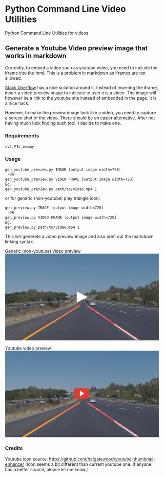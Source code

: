 # Python Command Line Video Utilities

Python Command Line Utilities for videos

## Generate a Youtube Video preview image that works in markdown

Currently, to embed a video such as youtube video, you need to include the iframe into the html. This is a problem in markdown as iframes are not allowed.

[Stack Overflow](https://stackoverflow.com/questions/11804820/embed-a-youtube-video) has a nice solution around it. Instead of inserting the iframe, insert a video preview image to indicate to user it is a video. The image will however be a link to the youtube site instead of embedded in the page. It is a nice hack. 

However, to make the preview image look like a video, you need to capture a screen shot of the video. There should be an easier alternative. After not having much luck finding such tool, I decide to make one.

### Requirements
`cv2`, `PIL`, `numpy`

### Usage
``` 
gen_youtube_preview.py IMAGE [output image width=720]
 -OR-
gen_youtube_preview.py VIDEO FRAME [output image width=720]
Eg.
gen_youtube_preview.py path/to/video.mp4 1
```

or for generic (non-youtube) play triangle icon:

``` 
gen_preview.py IMAGE [output image width=720]
 -OR-
gen_preview.py VIDEO FRAME [output image width=720]
Eg.
gen_preview.py path/to/video.mp4 1
```

This will generate a video preview image and also print out the markdown linking syntax.

Generic (non-youtube) video preview
![](assets/out-yellow-preview720.jpg "Embedded Video Preview Image")

Youtube video preview
![](assets/out-yellow-preview720.png "Embedded Video Preview Image")

### Credits
Youtube icon source: https://github.com/halgatewood/youtube-thumbnail-enhancer
(Icon seems a bit different than current youtube one. If anyone has a better source, please let me know.)